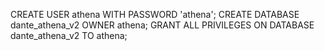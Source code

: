 CREATE USER athena WITH PASSWORD 'athena';
CREATE DATABASE dante_athena_v2 OWNER athena;
GRANT ALL PRIVILEGES ON DATABASE dante_athena_v2 TO athena;